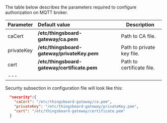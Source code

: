 The table below describes the parameters required to configure authorization on MQTT broker.

|**Parameter**|**Default value**|**Description**|
|:-|:-|-
| caCert                   | **/etc/thingsboard-gateway/ca.pem**          | Path to CA file.                                               |
| privateKey               | **/etc/thingsboard-gateway/privateKey.pem**  | Path to private key file.                                      |
| cert                     | **/etc/thingsboard-gateway/certificate.pem** | Path to certificate file.
|---    

Security subsection in configuration file will look like this: 

```json
  "security":{
    "caCert": "/etc/thingsboard-gateway/ca.pem",
    "privateKey": "/etc/thingsboard-gateway/privateKey.pem",
    "cert": "/etc/thingsboard-gateway/certificate.pem"
  }
```
